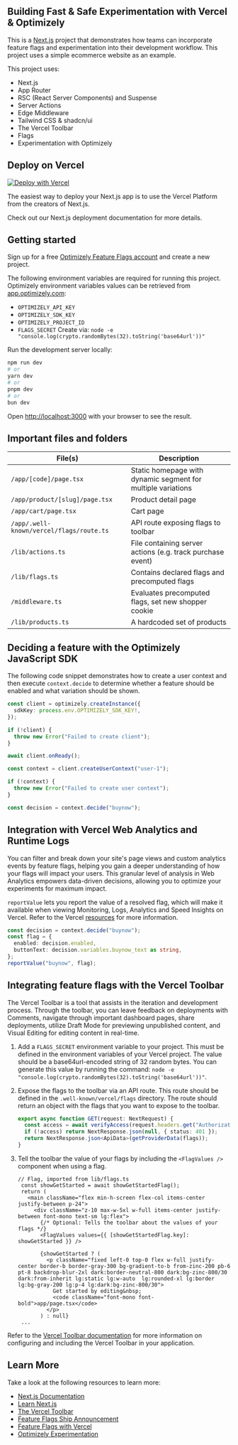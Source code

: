 ## Building Fast & Safe Experimentation with Vercel & Optimizely

This is a [Next.js](https://nextjs.org/) project that demonstrates how teams can incorporate feature flags and experimentation into their development workflow. This project uses a simple ecommerce website as an example.

This project uses:

- Next.js
- App Router
- RSC (React Server Components) and Suspense
- Server Actions
- Edge Middleware
- Tailwind CSS & shadcn/ui
- The Vercel Toolbar
- Flags
- Experimentation with Optimizely

## Deploy on Vercel

[![Deploy with Vercel](https://vercel.com/button)](https://vercel.com/new/clone?repository-url=https%3A%2F%2Fgithub.com%2Fvercel%2Fship-experimentation-workshop&env=OPTIMIZELY_API_KEY,OPTIMIZELY_SDK_KEY,OPTIMIZELY_PROJECT_ID,FLAGS_SECRET&project-name=ship-experimentation-workshop&repository-name=ship-experimentation-workshop&demo-title=Vercel%20Ship%20Experimentation%20Workshop&demo-description=A%20Next.js%20project%20leveraging%20Optimizely%20for%20experimentation&demo-url=https%3A%2F%2Fship-experimentation-workshop.vercel.app&demo-image=https%3A%2F%2Fship-experimentation-workshop.vercel.app%2Fdemo.png)

The easiest way to deploy your Next.js app is to use the Vercel Platform from the creators of Next.js.

Check out our Next.js deployment documentation for more details.

## Getting started

Sign up for a free [Optimizely Feature Flags account](https://www.optimizely.com/enhancements/free-feature-flagging) and create a new project.

The following environment variables are required for running this project. Optimizely environment variables values can be retrieved from [app.optimizely.com](https://app.optimizely.com/):

- `OPTIMIZELY_API_KEY`
- `OPTIMIZELY_SDK_KEY`
- `OPTIMIZELY_PROJECT_ID`
- `FLAGS_SECRET`
  Create via: `node -e "console.log(crypto.randomBytes(32).toString('base64url'))"`

Run the development server locally:

```bash
npm run dev
# or
yarn dev
# or
pnpm dev
# or
bun dev
```

Open [http://localhost:3000](http://localhost:3000) with your browser to see the result.

## Important files and folders

| File(s)                                  | Description                                                  |
| ---------------------------------------- | ------------------------------------------------------------ |
| `/app/[code]/page.tsx`                   | Static homepage with dynamic segment for multiple variations |
| `/app/product/[slug]/page.tsx`           | Product detail page                                          |
| `/app/cart/page.tsx`                     | Cart page                                                    |
| `/app/.well-known/vercel/flags/route.ts` | API route exposing flags to toolbar                          |
| `/lib/actions.ts`                        | File containing server actions (e.g. track purchase event)   |
| `/lib/flags.ts`                          | Contains declared flags and precomputed flags                |
| `/middleware.ts`                         | Evaluates precomputed flags, set new shopper cookie          |
| `/lib/products.ts`                       | A hardcoded set of products                                  |

## Deciding a feature with the Optimizely JavaScript SDK

The following code snippet demonstrates how to create a user context and then execute `context.decide` to determine whether a feature should be enabled and what variation should be shown.

```typescript
const client = optimizely.createInstance({
  sdkKey: process.env.OPTIMIZELY_SDK_KEY!,
});

if (!client) {
  throw new Error("Failed to create client");
}

await client.onReady();

const context = client.createUserContext("user-1");

if (!context) {
  throw new Error("Failed to create user context");
}

const decision = context.decide("buynow");
```

## Integration with Vercel Web Analytics and Runtime Logs

You can filter and break down your site's page views and custom analytics events by feature flags, helping you gain a deeper understanding of how your flags will impact your users. This granular level of analysis in Web Analytics empowers data-driven decisions, allowing you to optimize your experiments for maximum impact.

`reportValue` lets you report the value of a resolved flag, which will make it available when viewing Monitoring, Logs, Analytics and Speed Insights on Vercel. Refer to the Vercel [resources](https://vercel.com/blog/introducing-platform-wide-understanding-and-experimental-nextjs-design-pattern) for more information.

```typescript
const decision = context.decide("buynow");
const flag = {
  enabled: decision.enabled,
  buttonText: decision.variables.buynow_text as string,
};
reportValue("buynow", flag);
```

## Integrating feature flags with the Vercel Toolbar

The Vercel Toolbar is a tool that assists in the iteration and development process. Through the toolbar, you can leave feedback on deployments with Comments, navigate through important dashboard pages, share deployments, utilize Draft Mode for previewing unpublished content, and Visual Editing for editing content in real-time.

1. Add a `FLAGS_SECRET` environment variable to your project.
   This must be defined in the environment variables of your Vercel project.
   The value should be a base64url-encoded string of 32 random bytes. You can generate this value by running the command: `node -e "console.log(crypto.randomBytes(32).toString('base64url'))"`.
2. Expose the flags to the toolbar via an API route.
   This route should be defined in the `.well-known/vercel/flags` directory. The route should return an object with the flags that you want to expose to the toolbar.

   ```ts
   export async function GET(request: NextRequest) {
     const access = await verifyAccess(request.headers.get("Authorization"));
     if (!access) return NextResponse.json(null, { status: 401 });
     return NextResponse.json<ApiData>(getProviderData(flags));
   }
   ```

3. Tell the toolbar the value of your flags by including the `<FlagValues />` component when using a flag.

   ```tsx
   // Flag, imported from lib/flags.ts
    const showGetStarted = await showGetStartedFlag();
    return (
      <main className="flex min-h-screen flex-col items-center justify-between p-24">
        <div className="z-10 max-w-5xl w-full items-center justify-between font-mono text-sm lg:flex">
          {/* Optional: Tells the toolbar about the values of your flags */}
          <FlagValues values={{ [showGetStartedFlag.key]: showGetStarted }} />

          {showGetStarted ? (
            <p className="fixed left-0 top-0 flex w-full justify-center border-b border-gray-300 bg-gradient-to-b from-zinc-200 pb-6 pt-8 backdrop-blur-2xl dark:border-neutral-800 dark:bg-zinc-800/30 dark:from-inherit lg:static lg:w-auto  lg:rounded-xl lg:border lg:bg-gray-200 lg:p-4 lg:dark:bg-zinc-800/30">
              Get started by editing&nbsp;
              <code className="font-mono font-bold">app/page.tsx</code>
            </p>
          ) : null}
    ...
   ```

Refer to the [Vercel Toolbar documentation](https://vercel.com/docs/workflow-collaboration/vercel-toolbar) for more information on configuring and including the Vercel Toolbar in your application.

## Learn More

Take a look at the following resources to learn more:

- [Next.js Documentation](https://nextjs.org/docs)
- [Learn Next.js](https://nextjs.org/learn)
- [The Vercel Toolbar](https://vercel.com/docs/workflow-collaboration/vercel-toolbar)
- [Feature Flags Ship Announcement](https://vercel.com/blog/feature-flags)
- [Feature Flags with Vercel](https://vercel.com/docs/workflow-collaboration/feature-flags)
- [Optimizely Experimentation](https://www.optimizely.com/products/feature-experimentation/)
